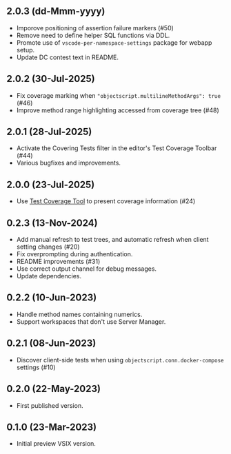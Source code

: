 ## 2.0.3 (dd-Mmm-yyyy)
* Imporove positioning of assertion failure markers (#50)
* Remove need to define helper SQL functions via DDL.
* Promote use of `vscode-per-namespace-settings` package for webapp setup.
* Update DC contest text in README.

## 2.0.2 (30-Jul-2025)
* Fix coverage marking when `"objectscript.multilineMethodArgs": true` (#46)
* Improve method range highlighting accessed from coverage tree (#48)

## 2.0.1 (28-Jul-2025)
* Activate the Covering Tests filter in the editor's Test Coverage Toolbar (#44)
* Various bugfixes and improvements.

## 2.0.0 (23-Jul-2025)
* Use [Test Coverage Tool](https://openexchange.intersystems.com/package/Test-Coverage-Tool) to present coverage information (#24)

## 0.2.3 (13-Nov-2024)
* Add manual refresh to test trees, and automatic refresh when client setting changes (#20)
* Fix overprompting during authentication.
* README improvements (#31)
* Use correct output channel for debug messages.
* Update dependencies.

## 0.2.2 (10-Jun-2023)
* Handle method names containing numerics.
* Support workspaces that don't use Server Manager.

## 0.2.1 (08-Jun-2023)
* Discover client-side tests when using `objectscript.conn.docker-compose` settings (#10)

## 0.2.0 (22-May-2023)
* First published version.

## 0.1.0 (23-Mar-2023)
* Initial preview VSIX version.
